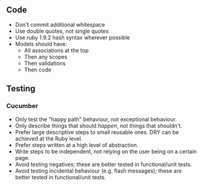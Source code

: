 ## Code ##

- Don't commit additional whitespace
- Use double quotes, not single quotes
- Use ruby 1.9.2 hash syntax wherever possible
- Models should have:
  - All associations at the top
  - Then any scopes
  - Then validations
  - Then code

## Testing ##

### Cucumber ###

- Only test the "happy path" behaviour, not exceptional behaviour.
- Only describe things that should *happen*, not things that shouldn't.
- Prefer large descriptive steps to small reusable ones.  DRY can be achieved at the Ruby level.
- Prefer steps written at a high level of abstraction.
- Write steps to be independent, not relying on the user being on a certain page.
- Avoid testing negatives; these are better tested in functional/unit tests.
- Avoid testing incidental behaviour (e.g. flash messages); these are better tested in functional/unit tests.
